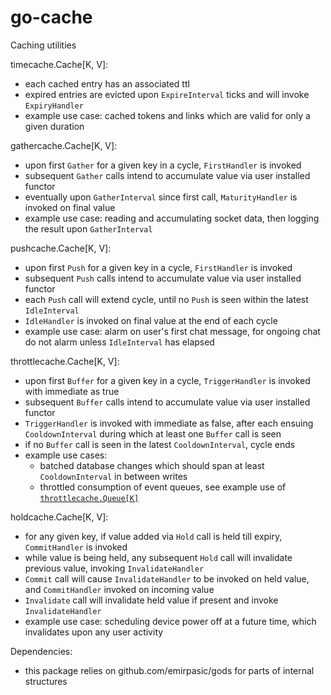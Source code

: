 # go-cache
Caching utilities

timecache.Cache[K, V]:
- each cached entry has an associated ttl
- expired entries are evicted upon `ExpireInterval` ticks and will invoke `ExpiryHandler`
- example use case: cached tokens and links which are valid for only a given duration

gathercache.Cache[K, V]:
- upon first `Gather` for a given key in a cycle, `FirstHandler` is invoked
- subsequent `Gather` calls intend to accumulate value via user installed functor
- eventually upon `GatherInterval` since first call, `MaturityHandler` is invoked on final value
- example use case: reading and accumulating socket data, then logging the result upon `GatherInterval`

pushcache.Cache[K, V]:
- upon first `Push` for a given key in a cycle, `FirstHandler` is invoked
- subsequent `Push` calls intend to accumulate value via user installed functor
- each `Push` call will extend cycle, until no `Push` is seen within the latest `IdleInterval`
- `IdleHandler` is invoked on final value at the end of each cycle
- example use case: alarm on user's first chat message, for ongoing chat do not alarm unless `IdleInterval` has elapsed

throttlecache.Cache[K, V]:
- upon first `Buffer` for a given key in a cycle, `TriggerHandler` is invoked with immediate as true
- subsequent `Buffer` calls intend to accumulate value via user installed functor
- `TriggerHandler` is invoked with immediate as false, after each ensuing `CooldownInterval` during which at least one `Buffer` call is seen
- if no `Buffer` call is seen in the latest `CooldownInterval`, cycle ends
- example use cases:
  - batched database changes which should span at least `CooldownInterval` in between writes
  - throttled consumption of event queues, see example use of [`throttlecache.Queue[K]`](throttlecache/throttlequeue_test.go)

holdcache.Cache[K, V]:
- for any given key, if value added via `Hold` call is held till expiry, `CommitHandler` is invoked
- while value is being held, any subsequent `Hold` call will invalidate previous value, invoking `InvalidateHandler`
- `Commit` call will cause `InvalidateHandler` to be invoked on held value, and `CommitHandler` invoked on incoming value
- `Invalidate` call will invalidate held value if present and invoke `InvalidateHandler`
- example use case: scheduling device power off at a future time, which invalidates upon any user activity

Dependencies:
- this package relies on github.com/emirpasic/gods for parts of internal structures
